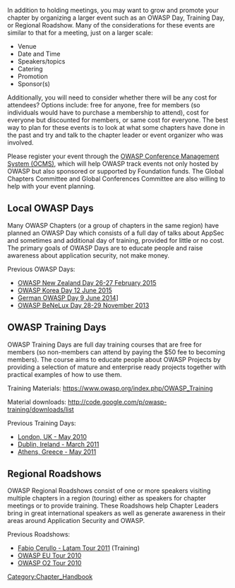 In addition to holding meetings, you may want to grow and promote your
chapter by organizing a larger event such as an OWASP Day, Training Day,
or Regional Roadshow. Many of the considerations for these events are
similar to that for a meeting, just on a larger scale:

  - Venue
  - Date and Time
  - Speakers/topics
  - Catering
  - Promotion
  - Sponsor(s)

Additionally, you will need to consider whether there will be any cost
for attendees? Options include: free for anyone, free for members (so
individuals would have to purchase a membership to attend), cost for
everyone but discounted for members, or same cost for everyone. The best
way to plan for these events is to look at what some chapters have done
in the past and try and talk to the chapter leader or event organizer
who was involved.

Please register your event through the [OWASP Conference Management
System (OCMS)](https://ocms.owasp.org/), which will help OWASP track
events not only hosted by OWASP but also sponsored or supported by
Foundation funds. The Global Chapters Committee and Global Conferences
Committee are also willing to help with your event planning.

## Local OWASP Days

Many OWASP Chapters (or a group of chapters in the same region) have
planned an OWASP Day which consists of a full day of talks about AppSec
and sometimes and additional day of training, provided for little or no
cost. The primary goals of OWASP Days are to educate people and raise
awareness about application security, not make money.

Previous OWASP Days:

  - [OWASP New Zealand Day 26-27
    February 2015](https://www.owasp.org/index.php/OWASP_New_Zealand_Day_2015)
  - [OWASP Korea Day 12 June 2015](http://www.owasp.or.kr/koreaday)
  - [German OWASP Day 9
    June 2014](https://www.owasp.org/index.php/German_OWASP_Day_2014)\]
  - [OWASP BeNeLux Day 28-29
    November 2013](https://www.owasp.org/index.php/BeNeLux_OWASP_Day_2013)

## OWASP Training Days

OWASP Training Days are full day training courses that are free for
members (so non-members can attend by paying the $50 fee to becoming
members). The course aims to educate people about OWASP Projects by
providing a selection of mature and enterprise ready projects together
with practical examples of how to use them.

Training Materials: <https://www.owasp.org/index.php/OWASP_Training>

Material downloads:
<http://code.google.com/p/owasp-training/downloads/list>

Previous Training Days:

  - [London, UK - May
    2010](London/Training/OWASP_projects_and_resources_you_can_use_TODAY "wikilink")
  - [Dublin, Ireland - March
    2011](Ireland/Training/OWASP_projects_and_resources_you_can_use_TODAY "wikilink")
  - [Athens, Greece - May
    2011](Greece/Training/OWASP_projects_and_resources_you_can_use_TODAY "wikilink")

## Regional Roadshows

OWASP Regional Roadshows consist of one or more speakers visiting
multiple chapters in a region (touring) either as speakers for chapter
meetings or to provide training. These Roadshows help Chapter Leaders
bring in great international speakers as well as generate awareness in
their areas around Application Security and OWASP.

Previous Roadshows:

  - [Fabio Cerullo - Latam
    Tour 2011](http://www.google.com/url?q=https%3A%2F%2Fwww.owasp.org%2Findex.php%2FLatamTour2011&sa=D&sntz=1&usg=AFQjCNG6RKNk_lqiouIkgrordO60Ys85-g)
    (Training)
  - [OWASP EU
    Tour 2010](https://www.owasp.org/index.php/OWASP_EU_Tour_2010)
  - [OWASP O2
    Tour 2010](http://diniscruz.blogspot.com/2010/08/owaspo2-us-tour-aug-9-17-6-cities-in-8.html)

[Category:Chapter_Handbook](Category:Chapter_Handbook "wikilink")
